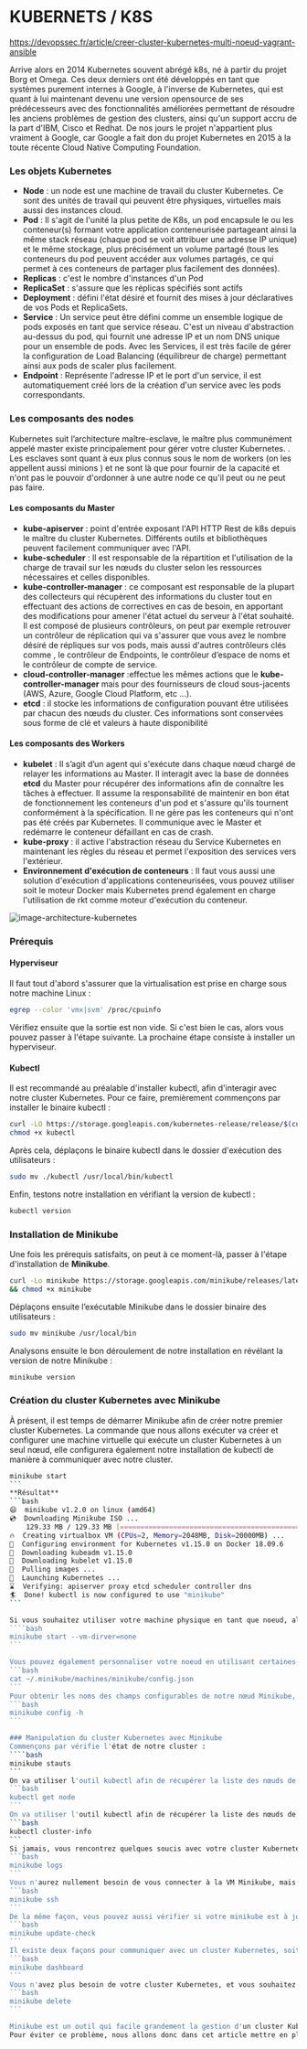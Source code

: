 # KUBERNETS / K8S
https://devopssec.fr/article/creer-cluster-kubernetes-multi-noeud-vagrant-ansible

Arrive alors en 2014 Kubernetes souvent abrégé k8s, né à partir du projet Borg et Omega. Ces deux derniers ont été développés en tant que systèmes purement internes à Google, à l'inverse de Kubernetes, qui est quant à lui maintenant devenu une version opensource de ses prédécesseurs avec des fonctionnalités améliorées permettant de résoudre les anciens problèmes de gestion des clusters, ainsi qu'un support accru de la part d'IBM, Cisco et Redhat.
De nos jours le projet n'appartient plus vraiment à Google, car Google a fait don du projet Kubernetes en 2015 à la toute récente Cloud Native Computing Foundation.

### Les objets Kubernetes
- **Node** : un node est une machine de travail du cluster Kubernetes. Ce sont des unités de travail qui peuvent être physiques, virtuelles mais aussi des instances cloud.
- **Pod** : Il s'agit de l'unité la plus petite de K8s, un pod encapsule le ou les conteneur(s) formant votre application conteneurisée partageant ainsi la même stack réseau (chaque pod se voit attribuer une adresse IP unique) et le même stockage, plus précisément un volume partagé (tous les conteneurs du pod peuvent accéder aux volumes partagés, ce qui permet à ces conteneurs de partager plus facilement des données).
- **Replicas** : c'est le nombre d'instances d'un Pod
- **ReplicaSet** :  s'assure que les réplicas spécifiés sont actifs
- **Deployment** : défini l'état désiré et fournit des mises à jour déclaratives de vos Pods et ReplicaSets.
- **Service** : Un service peut être défini comme un ensemble logique de pods exposés en tant que service réseau. C'est un niveau d'abstraction au-dessus du pod, qui fournit une adresse IP et un nom DNS unique pour un ensemble de pods. Avec les Services, il est très facile de gérer la configuration de Load Balancing (équilibreur de charge) permettant ainsi aux pods de scaler plus facilement.
- **Endpoint** : Représente l'adresse IP et le port d'un service, il est automatiquement créé lors de la création d'un service avec les pods correspondants.

### Les composants des nodes
Kubernetes suit l’architecture maître-esclave, le maître plus communément appelé master existe principalement pour gérer votre cluster Kubernetes. . Les esclaves sont quant à eux plus connus sous le nom de workers (on les appellent aussi minions ) et ne sont là que pour fournir de la capacité et n'ont pas le pouvoir d'ordonner à une autre node ce qu'il peut ou ne peut pas faire. 

#### Les composants du Master
- **kube-apiserver** : point d'entrée exposant l'API HTTP Rest de k8s depuis le maître du cluster Kubernetes. Différents outils et bibliothèques peuvent facilement communiquer avec l'API.
- **kube-scheduler** : Il est responsable de la répartition et l'utilisation de la charge de travail sur les nœuds du cluster selon les ressources nécessaires et celles disponibles.
- **kube-controller-manager** : ce composant est responsable de la plupart des collecteurs qui récupèrent des informations du cluster tout en effectuant des actions de correctives en cas de besoin, en apportant des modifications pour amener l'état actuel du serveur à l'état souhaité. Il est composé de plusieurs contrôleurs, on peut par exemple retrouver un contrôleur de réplication qui va s'assurer que vous avez le nombre désiré de répliques sur vos pods, mais aussi d'autres contrôleurs clés comme , le contrôleur de Endpoints, le contrôleur d’espace de noms et le contrôleur de compte de service.
- **cloud-controller-manager** :effectue les mêmes actions que le **kube-controller-manager** mais pour des fournisseurs de cloud sous-jacents (AWS, Azure, Google Cloud Platform, etc ...).
- **etcd** : il stocke les informations de configuration pouvant être utilisées par chacun des nœuds du cluster. Ces informations sont conservées sous forme de clé et valeurs à haute disponibilité

#### Les composants des Workers
- **kubelet** : Il s’agit d’un agent qui s'exécute dans chaque nœud chargé de relayer les informations au Master. Il interagit avec la base de données **etcd** du Master pour récupérer des informations afin de connaître les tâches à effectuer. Il assume la responsabilité de maintenir en bon état de fonctionnement les conteneurs d'un pod et s'assure qu'ils tournent conformément à la spécification. Il ne gère pas les conteneurs qui n'ont pas été créés par Kubernetes. Il communique avec le Master et redémarre le conteneur défaillant en cas de crash.
- **kube-proxy** : il active l'abstraction réseau du Service Kubernetes en maintenant les règles du réseau et permet l'exposition des services vers l'extérieur.
- **Environnement d'exécution de conteneurs** : Il faut vous aussi une solution d'exécution d'applications conteneurisées, vous pouvez utiliser soit le moteur Docker mais Kubernetes prend également en charge l'utilisation de rkt comme moteur d'exécution du conteneur.

![image-architecture-kubernetes](./.source/kubernetes-cluster-architecture.jpg)

### Prérequis
#### Hyperviseur
Il faut tout d'abord s'assurer que la virtualisation est prise en charge sous notre machine Linux :
```bash
egrep --color 'vmx|svm' /proc/cpuinfo
```
Vérifiez ensuite que la sortie est non vide. Si c'est bien le cas, alors vous pouvez passer à l'étape suivante.
La prochaine étape consiste à installer un hyperviseur. 

#### Kubectl
Il est recommandé au préalable d'installer kubectl, afin d'interagir avec notre cluster Kubernetes.
Pour ce faire, premièrement commençons par installer le binaire kubectl :
```bash
curl -LO https://storage.googleapis.com/kubernetes-release/release/$(curl -s https://storage.googleapis.com/kubernetes-release/release/stable.txt)/bin/linux/amd64/kubectl && \ 
chmod +x kubectl
```
Après cela, déplaçons le binaire kubectl dans le dossier d'exécution des utilisateurs :
```bash
sudo mv ./kubectl /usr/local/bin/kubectl
```
Enfin, testons notre installation en vérifiant la version de kubectl :
```bash
kubectl version
```

### Installation de Minikube
Une fois les prérequis satisfaits, on peut à ce moment-là, passer à l'étape d'installation de **Minikube**.
```bash
curl -Lo minikube https://storage.googleapis.com/minikube/releases/latest/minikube-linux-amd64 \
&& chmod +x minikube
```
Déplaçons ensuite l’exécutable Minikube dans le dossier binaire des utilisateurs :
```bash
sudo mv minikube /usr/local/bin
```
Analysons ensuite le bon déroulement de notre installation en révélant la version de notre Minikube :
```bash
minikube version
```

### Création du cluster Kubernetes avec Minikube
À présent, il est temps de démarrer Minikube afin de créer notre premier cluster Kubernetes. La commande que nous allons exécuter va créer et configurer une machine virtuelle qui exécute un cluster Kubernetes à un seul nœud, elle configurera également notre installation de kubectl de manière à communiquer avec notre cluster.
````bash
minikube start
```
**Résultat**
```bash
😄  minikube v1.2.0 on linux (amd64)
💿  Downloading Minikube ISO ...
    129.33 MB / 129.33 MB [============================================] 100.00% 0s
🔥  Creating virtualbox VM (CPUs=2, Memory=2048MB, Disk=20000MB) ...
🐳  Configuring environment for Kubernetes v1.15.0 on Docker 18.09.6
💾  Downloading kubeadm v1.15.0
💾  Downloading kubelet v1.15.0
🚜  Pulling images ...
🚀  Launching Kubernetes ... 
⌛  Verifying: apiserver proxy etcd scheduler controller dns
🏄  Done! kubectl is now configured to use "minikube"
```

Si vous souhaitez utiliser votre machine physique en tant que noeud, alors utilisez l'option **--vm-driver** de la commande `minikube start` avec la valeur **none**. Cette option exécutera les composants Kubernetes sur votre machine hôte et non sur une machine virtuelle à condition de posséder le moteur Docker sur votre machine.
````bash
minikube start --vm-dirver=none
```

Vous pouvez également personnaliser votre noeud en utilisant certaines options de la commande `minikube start`. Vous pouvez retrouver la configuration complète de Minikube dans le fichier : 
```bash
cat ~/.minikube/machines/minikube/config.json
```
Pour obtenir les noms des champs configurables de notre nœud Minikube, nous exécuterons alors la commande suivante :
```bash
minikube config -h
```

### Manipulation du cluster Kubernetes avec Minikube
Commençons par vérifie l'état de notre cluster :
````bash
minikube stauts
```
On va utiliser l'outil kubectl afin de récupérer la liste des nœuds de notre cluster Kubernetes :
```bash
kubectl get node
```
On va utiliser l'outil kubectl afin de récupérer la liste des nœuds de notre cluster Kubernetes :
```bash
kubectl cluster-info
```
Si jamais, vous rencontrez quelques soucis avec votre cluster Kubernetes, n'hésitez alors pas à fouiller dans les logs de Minikube afin de connaître la source du problème :
```bash
minikube logs
```
Vous n'aurez nullement besoin de vous connecter à la VM Minikube, mais si l'envie vous en dit, alors voici la commande destinée à se connecter directement en ssh à votre nœud Minikube :
```bash
minikube ssh
```
De la même façon, vous pouvez aussi vérifier si votre minikube est à jour de la façon suivante :
```bash
minikube update-check
```
Il existe deux façons pour communiquer avec un cluster Kubernetes, soit comme vu antérieurement, en utilisant le binaire kubectl, soit depuis une interface web de management nommé Dashboard. Ça tombe bien car minikube a pensé à nous, dans l'intention de nous faciliter le lancement d'un Dashboard :
```bash
minikube dashboard
```
Vous n'avez plus besoin de votre cluster Kubernetes, et vous souhaitez vous en débarrasser facilement ? Vous pouvez facilement sans aucune résistance supprimer votre cluster Minikube, à l'aide de la commande suivante :
```bash
minikube delete
```

Minikube est un outil qui facile grandement la gestion d'un cluster Kubernetes. Cependant, cette méthode connait quelques limites, notamment le fait qu'on ne peut déployer qu'un noeud unique qui est à la fois de type Master et Workers.
Pour éviter ce problème, nous allons donc dans cet article mettre en place un cluster Kubernetes multi-nœud. Nous allons automatiser l'aménagement de notre cluster Kubernetes multi-nœud. Pour cela, nous utiliserons l'outil Vagrant et Ansible. D'un côté, vagrant sera utilisé pour créer et provisionner nos machines virtuelles à l'aide de l'hyperviseur Virtualbox et d'un autre côté, Ansible sera utilisé pour installer et configurer l'environnement Kubernetes.



